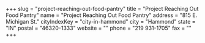 +++
slug = "project-reaching-out-food-pantry"
title = "Project Reaching Out Food Pantry"
name = "Project Reaching Out Food Pantry"
address = "815 E. Michigan St."
cityIndexKey = "city-in-hammond"
city = "Hammond"
state = "IN"
postal = "46320-1333"
website = ""
phone = "219 931-1705"
fax = ""
+++
